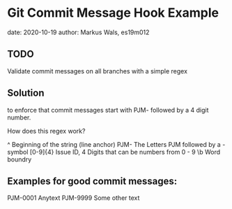 # Git Commit Message Hook Example
date: 2020-10-19
author: Markus Wals, es19m012

## TODO 
Validate commit messages on all branches with a simple regex

## Solution
to enforce that commit messages start with PJM- followed by a 4 digit number.

How does this regex work?

^             Beginning of the string (line anchor)
PJM-          The Letters PJM followed by a - symbol
[0-9]{4}      Issue ID, 4 Digits that can be numbers from 0 - 9
\b            Word boundry

## Examples for good commit messages:
PJM-0001 Anytext
PJM-9999 Some other text
